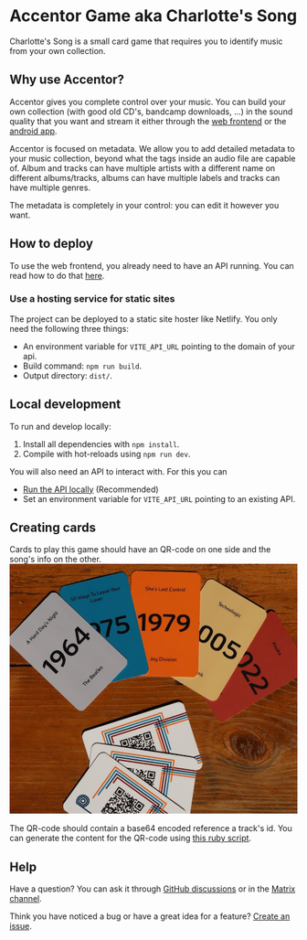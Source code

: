 # Accentor Game aka Charlotte's Song

Charlotte's Song is a small card game that requires you to identify music from your own collection.

## Why use Accentor?

Accentor gives you complete control over your music. You can build
your own collection (with good old CD's, bandcamp downloads, ...) in
the sound quality that you want and stream it either through the [web
frontend](https://github.com/accentor/web) or the [android app](https://github.com/accentor/android).

Accentor is focused on metadata. We allow you to add detailed metadata
to your music collection, beyond what the tags inside an audio file
are capable of. Album and tracks can have multiple artists with a
different name on different albums/tracks, albums can have multiple
labels and tracks can have multiple genres.

The metadata is completely in your control: you can edit it however you want.

## How to deploy

To use the web frontend, you already need to have an API running. You
can read how to do that [here](https://github.com/accentor/api).

### Use a hosting service for static sites

The project can be deployed to a static site hoster like Netlify.
You only need the following three things:
* An environment variable for `VITE_API_URL` pointing to the domain of your api.
* Build command: `npm run build`.
* Output directory: `dist/`.

## Local development

To run and develop locally:
1. Install all dependencies with `npm install`.
2. Compile with hot-reloads using `npm run dev`.

You will also need an API to interact with. For this you can
* [Run the API locally](https://github.com/accentor/api) (Recommended)
* Set an environment variable for `VITE_API_URL` pointing to an
  existing API.

## Creating cards
Cards to play this game should have an QR-code on one side and the song's info on the other.
![Example of some cards in different colors](./docs/example_cards.jpg)

The QR-code should contain a base64 encoded reference a track's id. You can generate the content for the QR-code using [this ruby script](./scripts/prepare_qr_codes.rb).

## Help

Have a question? You can ask it through [GitHub
discussions](https://github.com/accentor/web/discussions) or in the
[Matrix channel](https://matrix.to/#/!PCYHOaWItkVRNacTSv:vanpetegem.me?via=vanpetegem.me&via=matrix.org).

Think you have noticed a bug or have a great idea for a feature?
[Create an issue](https://github.com/accentor/game/issues).

